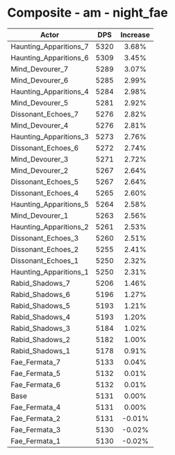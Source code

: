# Composite - am - night_fae
| Actor | DPS | Increase |
|---|:---:|:---:|
|Haunting_Apparitions_7|5320|3.68%|
|Haunting_Apparitions_6|5309|3.45%|
|Mind_Devourer_7|5289|3.07%|
|Mind_Devourer_6|5285|2.99%|
|Haunting_Apparitions_4|5284|2.98%|
|Mind_Devourer_5|5281|2.92%|
|Dissonant_Echoes_7|5276|2.82%|
|Mind_Devourer_4|5276|2.81%|
|Haunting_Apparitions_3|5273|2.76%|
|Dissonant_Echoes_6|5272|2.74%|
|Mind_Devourer_3|5271|2.72%|
|Mind_Devourer_2|5267|2.64%|
|Dissonant_Echoes_5|5267|2.64%|
|Dissonant_Echoes_4|5265|2.60%|
|Haunting_Apparitions_5|5264|2.58%|
|Mind_Devourer_1|5263|2.56%|
|Haunting_Apparitions_2|5261|2.53%|
|Dissonant_Echoes_3|5260|2.51%|
|Dissonant_Echoes_2|5255|2.41%|
|Dissonant_Echoes_1|5250|2.32%|
|Haunting_Apparitions_1|5250|2.31%|
|Rabid_Shadows_7|5206|1.46%|
|Rabid_Shadows_6|5196|1.27%|
|Rabid_Shadows_5|5193|1.21%|
|Rabid_Shadows_4|5193|1.20%|
|Rabid_Shadows_3|5184|1.02%|
|Rabid_Shadows_2|5182|1.00%|
|Rabid_Shadows_1|5178|0.91%|
|Fae_Fermata_7|5133|0.04%|
|Fae_Fermata_5|5132|0.01%|
|Fae_Fermata_6|5132|0.01%|
|Base|5131|0.00%|
|Fae_Fermata_4|5131|0.00%|
|Fae_Fermata_2|5131|-0.01%|
|Fae_Fermata_3|5130|-0.02%|
|Fae_Fermata_1|5130|-0.02%|
